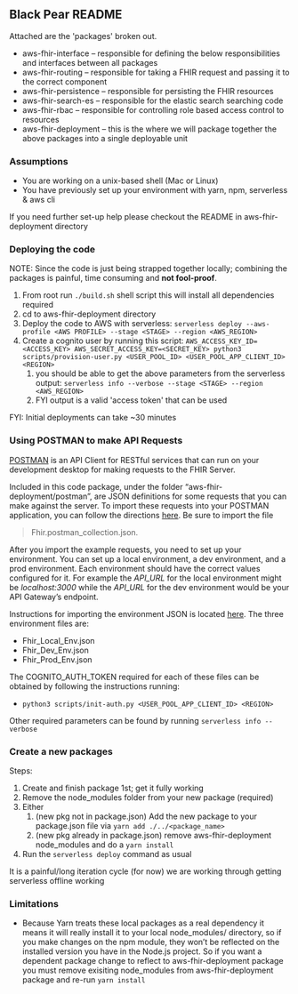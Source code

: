 ## Black Pear README

Attached are the 'packages' broken out.

- aws-fhir-interface – responsible for defining the below responsibilities and interfaces between all packages
- aws-fhir-routing – responsible for taking a FHIR request and passing it to the correct component
- aws-fhir-persistence – responsible for persisting the FHIR resources
- aws-fhir-search-es – responsible for the elastic search searching code
- aws-fhir-rbac – responsible for controlling role based access control to resources
- aws-fhir-deployment – this is the where we will package together the above packages into a single deployable unit

### Assumptions

- You are working on a unix-based shell (Mac or Linux)
- You have previously set up your environment with yarn, npm, serverless & aws cli

If you need further set-up help please checkout the README in aws-fhir-deployment directory

### Deploying the code

NOTE: Since the code is just being strapped together locally; combining the packages is painful, time consuming and **not fool-proof**.

1. From root run `./build.sh` shell script this will install all dependencies required
1. cd to aws-fhir-deployment directory
1. Deploy the code to AWS with serverless: `serverless deploy --aws-profile <AWS PROFILE> --stage <STAGE> --region <AWS_REGION>`
1. Create a cognito user by running this script: `AWS_ACCESS_KEY_ID=<ACCESS_KEY> AWS_SECRET_ACCESS_KEY=<SECRET_KEY> python3 scripts/provision-user.py <USER_POOL_ID> <USER_POOL_APP_CLIENT_ID> <REGION>`
   1. you should be able to get the above parameters from the serverless output: `serverless info --verbose --stage <STAGE> --region <AWS_REGION>`
   1. FYI output is a valid 'access token' that can be used

FYI: Initial deployments can take ~30 minutes

### Using POSTMAN to make API Requests

[POSTMAN](https://www.postman.com/) is an API Client for RESTful services that can run on your development desktop for making requests to the FHIR Server.

Included in this code package, under the folder “aws-fhir-deployment/postman”, are JSON definitions for some requests that you can make against the server. To import these requests into your POSTMAN application, you can follow the directions [here](https://kb.datamotion.com/?ht_kb=postman-instructions-for-exporting-and-importing). Be sure to import the file

> Fhir.postman_collection.json.

After you import the example requests, you need to set up your environment. You can set up a local environment, a dev environment, and a prod environment. Each environment should have the correct values configured for it. For example the _API_URL_ for the local environment might be _localhost:3000_ while the _API_URL_ for the dev environment would be your API Gateway’s endpoint.

Instructions for importing the environment JSON is located [here](https://thinkster.io/tutorials/testing-backend-apis-with-postman/managing-environments-in-postman). The three environment files are:

- Fhir_Local_Env.json
- Fhir_Dev_Env.json
- Fhir_Prod_Env.json

The COGNITO_AUTH_TOKEN required for each of these files can be obtained by following the instructions running:

- `python3 scripts/init-auth.py <USER_POOL_APP_CLIENT_ID> <REGION>`

Other required parameters can be found by running `serverless info --verbose`

### Create a new packages

Steps:

1. Create and finish package 1st; get it fully working
1. Remove the node_modules folder from your new package (required)
1. Either
   1. (new pkg not in package.json) Add the new package to your package.json file via `yarn add ./../<package_name>`
   1. (new pkg already in package.json) remove aws-fhir-deployment node_modules and do a `yarn install`
1. Run the `serverless deploy` command as usual

It is a painful/long iteration cycle (for now) we are working through getting serverless offline working

### Limitations

- Because Yarn treats these local packages as a real dependency it means it will really install it to your local node_modules/ directory, so if you make changes on the npm module, they won’t be reflected on the installed version you have in the Node.js project. So if you want a dependent package change to reflect to aws-fhir-deployment package you must remove exisiting node_modules from aws-fhir-deployment package and re-run `yarn install`
